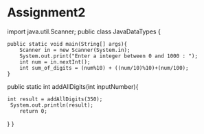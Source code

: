 # Assignment2
import java.util.Scanner;
public class JavaDataTypes {
    
    public static void main(String[] args){
        Scanner in = new Scanner(System.in);
        System.out.print("Enter a integer between 0 and 1000 : ");
        int num = in.nextInt();
        int sum_of_digits = (num%10) + ((num/10)%10)+(num/100);
    }


   public static int addAllDigits(int inputNumber){
        
    int result = addAllDigits(350);
     System.out.println(result); 
        return 0;
       
   }
}
